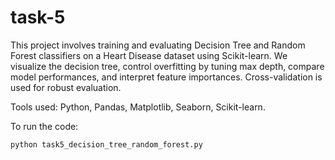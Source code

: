 # task-5
This project involves training and evaluating Decision Tree and Random Forest classifiers on a Heart Disease dataset using Scikit-learn. We visualize the decision tree, control overfitting by tuning max depth, compare model performances, and interpret feature importances. Cross-validation is used for robust evaluation.

Tools used: Python, Pandas, Matplotlib, Seaborn, Scikit-learn.

To run the code:
```bash
python task5_decision_tree_random_forest.py
